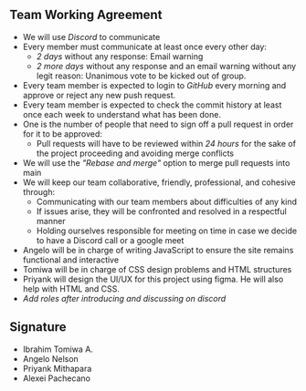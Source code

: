 ## Team Working Agreement
- We will use *Discord* to communicate
- Every member must communicate at least once every other day:
  - *2 days* without any response: Email warning
  - *2 more days* without any response and an email warning without any legit reason: Unanimous vote to be kicked out of group.
- Every team member is expected to login to *GitHub* every morning and approve or reject any new push request.
- Every team member is expected to check the commit history at least once each week to understand what has been done.
- One is the number of people that need to sign off a pull request in order for it to be approved:
  - Pull requests will have to be reviewed within *24 hours* for the sake of the project proceeding and avoiding merge conflicts
- We will use the *"Rebase and merge"* option to merge pull requests into main
- We will keep our team collaborative, friendly, professional, and cohesive through:
  - Communicating with our team members about difficulties of any kind
  - If issues arise, they will be confronted and resolved in a respectful manner
  - Holding ourselves responsible for meeting on time in case we decide to have a Discord call or a google meet
- Angelo will be in charge of writing JavaScript to ensure the site remains functional and interactive
- Tomiwa will be in charge of CSS design problems and HTML structures
- Priyank will design the UI/UX for this project using figma. He will also help with HTML and CSS.
- *Add roles after introducing and discussing on discord*

## Signature
- Ibrahim Tomiwa A.
- Angelo Nelson
- Priyank Mithapara
- Alexei Pachecano
